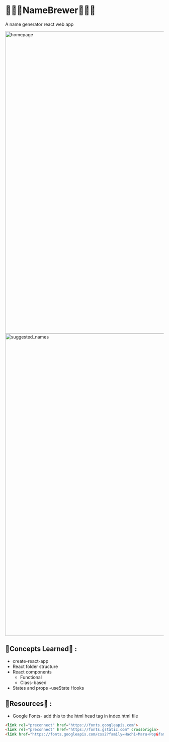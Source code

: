 # 🧑🏻‍💻NameBrewer🧑🏻‍💻

A name generator react web app

<img width="960" alt="homepage" src="https://user-images.githubusercontent.com/62883463/236628617-a775961d-34c3-4dff-ae89-dd0b05531dd8.png">

<img width="960" alt="suggested_names" src="https://user-images.githubusercontent.com/62883463/236628657-ff186e77-e803-4542-93e4-f39ef5b68764.png">


## 📝Concepts Learned📝 :
- create-react-app
- React folder structure
- React components
   - Functional
   - Class-based
- States and props
-useState Hooks


## 💎Resources💎 :

- Google Fonts- add this to the html head tag in index.html file

``` html
<link rel="preconnect" href="https://fonts.googleapis.com">
<link rel="preconnect" href="https://fonts.gstatic.com" crossorigin>
<link href="https://fonts.googleapis.com/css2?family=Hachi+Maru+Pop&family=Lato&display=swap" rel="stylesheet">
```
